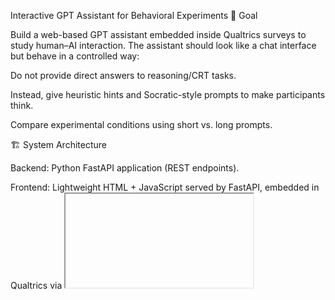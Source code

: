 Interactive GPT Assistant for Behavioral Experiments
🎯 Goal

Build a web-based GPT assistant embedded inside Qualtrics surveys to study human–AI interaction.
The assistant should look like a chat interface but behave in a controlled way:

Do not provide direct answers to reasoning/CRT tasks.

Instead, give heuristic hints and Socratic-style prompts to make participants think.

Compare experimental conditions using short vs. long prompts.

🏗️ System Architecture

Backend: Python FastAPI application (REST endpoints).

Frontend: Lightweight HTML + JavaScript served by FastAPI, embedded in Qualtrics via <iframe>.

LLM: OpenAI GPT (e.g., GPT-4o-mini) via API calls.

Storage: Google Sheets (using a Google Cloud service account).

Conversations appended to a private Sheet with metadata.

IRB-friendly (only research team has access).

Qualtrics Integration: JavaScript Messenger API to capture session_id from the app and save it into Qualtrics Embedded Data.

🔑 Core Features
1. Session Management

Each participant gets a unique 15-digit session ID.

Session ID is posted to the parent Qualtrics survey page with window.parent.postMessage.

Qualtrics listener saves session ID as Embedded Data, linking survey responses to conversation logs.

2. Conversation Flow

User sends a message from the web UI.

Message sent to FastAPI → forwarded to GPT with the appropriate system prompt.

Assistant reply filtered to ensure no direct answers (hints only).

Both user and assistant messages appended to Google Sheets with metadata.

3. Experiment Conditions

Short Prompt Arm

Minimal instruction: “You are a tutor. Provide only brief hints, never final answers.”

Long Prompt Arm

Detailed instruction: “You are a Socratic tutor. Provide extended guidance, context, and multiple hints, but never reveal the solution directly.”

Optionally, inject long text/document excerpts as context.

4. Data Storage

Each row in Google Sheets contains:

timestamp	session_id	arm	role	content
2025-10-04 16:30	123456789012345	short	user	"I think the answer is..."
2025-10-04 16:31	123456789012345	short	assistant	"Hint: Try breaking it down into parts."

This format makes it easy to export as CSV and merge with Qualtrics data.

5. Qualtrics Integration

App served at a public URL → embedded in a Qualtrics question using <iframe>.

JavaScript listener in Qualtrics captures session ID from the app.

Custom JS disables the “Next” button until responses are given, without reloading the iframe.

⚙️ Technical Stack

Backend: FastAPI

Frontend: HTML + JavaScript (chat UI)

Database/Storage: Google Sheets API (with service account)

LLM: OpenAI GPT (e.g., GPT-4o-mini)

Deployment: Local for testing → Cloud (Render, Vercel, GCP, AWS) for Qualtrics integration

Development Tools: VSCode, Python virtual environment, Jupyter Notebook for prototyping

